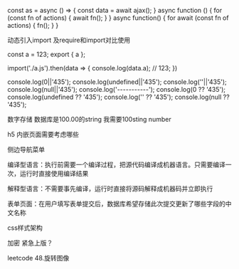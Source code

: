 const as = async () => { const data = await ajax(); }
async function () {
    for (const fn of actions) {
        await fn();
    }
}
async function() {
    for await (const fn of actions) {
        fn();
    }
}

动态引入import 及require和import对比使用

const a = 123;
export { a };

import('./a.js').then(data => {
    console.log(data.a); // 123;
})

console.log(0||'435');
console.log(undefined||'435');
console.log(''||'435');
console.log(null||'435');
console.log('-----------');
console.log(0 ?? '435');
console.log(undefined ?? '435');
console.log('' ?? '435');
console.log(null ?? '435');


数字存储
数据库是100.00的string
我需要100sting number


h5 内嵌页面需要考虑哪些

侧边导航菜单

编译型语言：执行前需要一个编译过程，把源代码编译成机器语言。只需要编译一次，运行时直接使用编译结果

解释型语言：不需要事先编译，运行时直接将源码解释成机器码并立即执行

表单页面：在用户填写表单提交后，数据库希望存储此次提交更新了哪些字段的中文名称

css样式架构

加密
紧急上版？

leetcode 48.旋转图像

